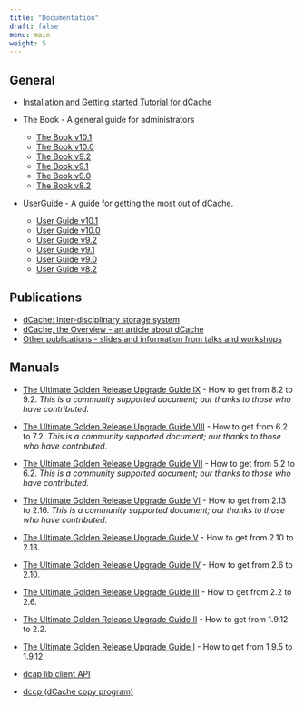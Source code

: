 ```yaml
---
title: "Documentation"
draft: false
menu: main
weight: 5
---
```


## General

* [Installation and Getting started Tutorial for dCache](https://github.com/dCache/dcache/blob/master/docs/TheBook/src/main/markdown/dcache-minimal-installation.md)
* The Book - A general guide for administrators
    * [The Book v10.1](https://www.dcache.org/manuals/Book-10.1)
    * [The Book v10.0](https://www.dcache.org/manuals/Book-10.0)
    * [The Book v9.2](https://www.dcache.org/manuals/Book-9.2)
    * [The Book v9.1](https://www.dcache.org/manuals/Book-9.1)
    * [The Book v9.0](https://www.dcache.org/manuals/Book-9.0)
    * [The Book v8.2](https://www.dcache.org/manuals/Book-8.2)

* UserGuide - A guide for getting the most out of dCache.
    * [User Guide v10.1](https://www.dcache.org/manuals/UserGuide-10.1/)
    * [User Guide v10.0](https://www.dcache.org/manuals/UserGuide-10.0/)
    * [User Guide v9.2](https://www.dcache.org/manuals/UserGuide-9.2/)
    * [User Guide v9.1](https://www.dcache.org/manuals/UserGuide-9.1/)
    * [User Guide v9.0](https://www.dcache.org/manuals/UserGuide-9.0/)
    * [User Guide v8.2](https://www.dcache.org/manuals/UserGuide-8.2/)

## Publications

* [dCache: Inter-disciplinary storage system](https://www.epj-conferences.org/articles/epjconf/abs/2021/05/epjconf_chep2021_02010/epjconf_chep2021_02010.html)
* [dCache, the Overview - an article about dCache](/docs/dcache-whitepaper-light.pdf)
* [Other publications - slides and information from talks and workshops](https://www.dcache.org/old/manuals/publications.shtml)

## Manuals

* [The Ultimate Golden Release Upgrade Guide IX](https://github.com/dCache/upgrade-guid/blob/master/UPGRADE92.md) - How to get from 8.2 to 9.2. _This is a community supported document; our thanks to those who have contributed._
* [The Ultimate Golden Release Upgrade Guide VIII](https://github.com/dCache/upgrade-guid/blob/master/UPGRADE72.md) - How to get from 6.2 to 7.2. _This is a community supported document; our thanks to those who have contributed._
* [The Ultimate Golden Release Upgrade Guide VII](https://github.com/dCache/upgrade-guide-62/blob/master/UPGRADE62.md) - How to get from 5.2 to 6.2. _This is a community supported document; our thanks to those who have contributed._
* [The Ultimate Golden Release Upgrade Guide VI](https://github.com/dCache/upgrade-guide-216/blob/master/UPGRADE216.md) - How to get from 2.13 to 2.16. _This is a community supported document; our thanks to those who have contributed._
* [The Ultimate Golden Release Upgrade Guide V](https://www.dcache.org/old/manuals/upgrade/upgrade-guide-213.html) - How to get from 2.10 to 2.13.
* [The Ultimate Golden Release Upgrade Guide IV](https://www.dcache.org/old/manuals/upgrade-2.10/upgrade-2.6-to-2.10.html) - How to get from 2.6 to 2.10.
* [The Ultimate Golden Release Upgrade Guide III](https://www.dcache.org/old/manuals/upgrade/upgrade-2.2-to-2.6.html) - How to get from 2.2 to 2.6.
* [The Ultimate Golden Release Upgrade Guide II](https://www.dcache.org/old/manuals/upgrade-1.9.12-to-2.2.shtml) - How to get from 1.9.12 to 2.2.
* [The Ultimate Golden Release Upgrade Guide I](https://www.dcache.org/old/manuals/2011/goettingen/upgradeguide/upgrade-guide.html) - How to get from 1.9.5 to 1.9.12.


* [dcap lib client API](https://www.dcache.org/old/manuals/libdcap.shtml)
* [dccp (dCache copy program)](https://www.dcache.org/old/manuals/dccp.shtml)
